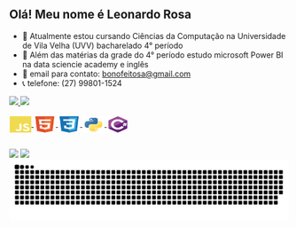 ## Olá! Meu nome é Leonardo Rosa



- 🔭 Atualmente estou cursando Ciências da Computação na Universidade de Vila Velha (UVV) bacharelado 4° período
- 🌱 Além das matérias da grade do 4° período estudo microsoft Power BI na data sciencie academy e inglês
- 📧 email para contato: bonofeitosa@gmail.com
- 📞 telefone: (27) 99801-1524

<div>
  <a href="https://beacons.ai/rafaballerini">
  <img height="180em" src="https://github-readme-stats.vercel.app/api?username=Leonardosou7&show_icons=true&theme=dark&include_all_commits=true&count_private=true" />
  <img height="180em" src="https://github-readme-stats.vercel.app/api/top-langs/?username=LeonardoSou7&layout=compact&langs_count=16&theme=dark" />
</div>



<div style="display: inline_block"><br>
  <img align="center" alt="Rafa-Js" height="30" width="40" src="https://raw.githubusercontent.com/devicons/devicon/master/icons/javascript/javascript-plain.svg">
  <img align="center" alt="Rafa-HTML" height="30" width="40" src="https://raw.githubusercontent.com/devicons/devicon/master/icons/html5/html5-original.svg">
  <img align="center" alt="Rafa-CSS" height="30" width="40" src="https://raw.githubusercontent.com/devicons/devicon/master/icons/css3/css3-original.svg">
  <img align="center" alt="Rafa-Python" height="30" width="40" src="https://raw.githubusercontent.com/devicons/devicon/master/icons/python/python-original.svg">
  <img align="center" alt="Rafa-Csharp" height="30" width="40" src="https://raw.githubusercontent.com/devicons/devicon/master/icons/csharp/csharp-original.svg">
</div>
  
  ##
 
<div> 
  <a href = "bonofeitosa@gmail.com"><img src="https://img.shields.io/badge/-Gmail-%23333?style=for-the-badge&logo=gmail&logoColor=white" target="_blank"></a>
  <a href="https://www.linkedin.com/in/leonardo-rosa-774834394" target="_blank"><img src="https://img.shields.io/badge/-LinkedIn-%230077B5?style=for-the-badge&logo=linkedin&logoColor=white" target="_blank"></a> 
</div>
<picture>
    <source media="(prefers-color-scheme: dark)" srcset="https://raw.githubusercontent.com/LeonardoSou7/LeonardoSou7/output/github-contribution-grid-snake-dark.svg">
    <source media="(prefers-color-scheme: light)" srcset="https://raw.githubusercontent.com/LeonardoSou7/LeonardoSou7/output/github-contribution-grid-snake.svg">
    <img alt="github contribution grid snake animation" src="https://raw.githubusercontent.com/Mari4souza/Mari4souza/output/github-contribution-grid-snake.svg">
</picture>

<br><br>


